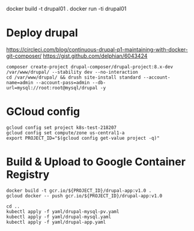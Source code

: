 docker build -t drupal01 .
docker run -ti drupal01

# Deploy drupal
https://circleci.com/blog/continuous-drupal-p1-maintaining-with-docker-git-composer/
https://gist.github.com/delphian/6043424

```
composer create-project drupal-composer/drupal-project:8.x-dev /var/www/drupal/ --stability dev --no-interaction
cd /var/www/drupal/ && drush site-install standard --account-name=admin --account-pass=admin --db-url=mysql://root:root@mysql/drupal -y
```

# GCloud config
```
gcloud config set project k8s-test-218207
gcloud config set compute/zone us-central1-a
export PROJECT_ID="$(gcloud config get-value project -q)"
```
# Build & Upload to Google Container Registry
```
docker build -t gcr.io/${PROJECT_ID}/drupal-app:v1.0 .
gcloud docker -- push gcr.io/${PROJECT_ID}/drupal-app:v1.0

cd ..
kubectl apply -f yaml/drupal-mysql-pv.yaml
kubectl apply -f yaml/drupal-mysql.yaml
kubectl apply -f yaml/drupal-app.yaml
```
